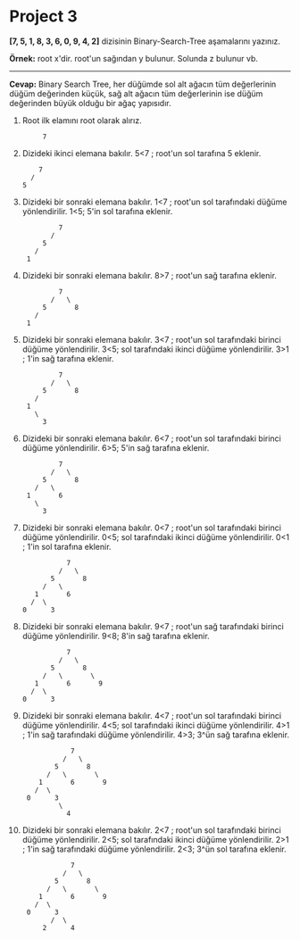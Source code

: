 # Project 3

**[7, 5, 1, 8, 3, 6, 0, 9, 4, 2]** dizisinin Binary-Search-Tree aşamalarını yazınız.

**Örnek:** root x'dir. root'un sağından y bulunur. Solunda z bulunur vb.

--------------------------
**Cevap:** Binary Search Tree, her düğümde sol alt ağacın tüm değerlerinin düğüm değerinden küçük, sağ alt ağacın tüm değerlerinin ise düğüm değerinden büyük olduğu bir ağaç yapısıdır.

1. Root ilk elamını root olarak alırız.
            
            7

2. Dizideki ikinci elemana bakılır. 5<7 ; root'un sol tarafına 5 eklenir.

           7
         /
       5 

3. Dizideki bir sonraki elemana bakılır. 1<7 ; root'un sol tarafındaki düğüme yönlendirilir.
1<5; 5'in sol tarafına eklenir.

                7
              /
            5 
          / 
        1 

4. Dizideki bir sonraki elemana bakılır. 8>7 ; root'un sağ tarafına eklenir.

                7
              /   \
            5       8
          / 
        1 

5. Dizideki bir sonraki elemana bakılır. 3<7 ; root'un sol tarafındaki birinci düğüme yönlendirilir. 3<5; sol tarafındaki ikinci düğüme yönlendirilir. 3>1 ; 1'in sağ tarafına eklenir.

                7
              /   \
            5       8
          / 
        1 
          \
            3

6. Dizideki bir sonraki elemana bakılır. 6<7 ; root'un sol tarafındaki birinci düğüme yönlendirilir. 6>5; 5'in sağ tarafına eklenir.

                7
              /   \
            5       8
          /   \
        1       6
          \
            3
 
 6. Dizideki bir sonraki elemana bakılır. 0<7 ; root'un sol tarafındaki birinci düğüme yönlendirilir. 0<5; sol tarafındaki ikinci düğüme yönlendirilir. 0<1 ; 1'in sol tarafına eklenir.

                   7
                 /   \
               5       8
             /   \
           1       6
          /  \
        0      3
 
 7. Dizideki bir sonraki elemana bakılır. 9<7 ; root'un sağ tarafındaki birinci düğüme yönlendirilir. 9<8; 8'in sağ tarafına eklenir.

                   7
                 /   \
               5       8
             /   \       \
           1       6       9
          /  \
        0      3

8. Dizideki bir sonraki elemana bakılır. 4<7 ; root'un sol tarafındaki birinci düğüme yönlendirilir. 4<5; sol tarafındaki ikinci düğüme yönlendirilir. 4>1 ; 1'in sağ tarafındaki düğüme yönlendirilir. 4>3; 3^ün sağ tarafına eklenir.

                   7
                 /   \
               5       8
             /   \       \
           1       6       9
          /  \
        0      3
                \
                  4

9. Dizideki bir sonraki elemana bakılır. 2<7 ; root'un sol tarafındaki birinci düğüme yönlendirilir. 2<5; sol tarafındaki ikinci düğüme yönlendirilir. 2>1 ; 1'in sağ tarafındaki düğüme yönlendirilir. 2<3; 3^ün sol tarafına eklenir.

                   7
                 /   \
               5       8
             /   \       \
           1       6       9
          /  \
        0      3
              /  \
            2      4
